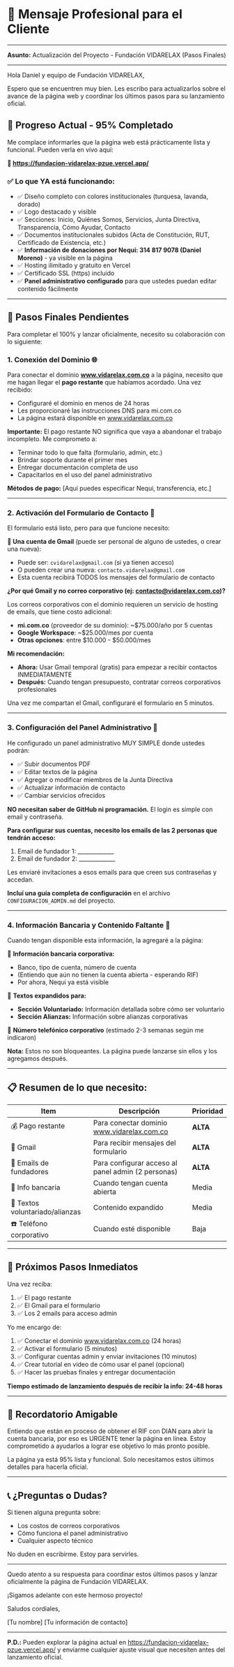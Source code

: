 # 📧 Mensaje Profesional para el Cliente

---

**Asunto:** Actualización del Proyecto - Fundación VIDARELAX (Pasos Finales)

---

Hola Daniel y equipo de Fundación VIDARELAX,

Espero que se encuentren muy bien. Les escribo para actualizarlos sobre el avance de la página web y coordinar los últimos pasos para su lanzamiento oficial.

## 🎉 **Progreso Actual - 95% Completado**

Me complace informarles que la página web está prácticamente lista y funcional. Pueden verla en vivo aquí:

**🔗 https://fundacion-vidarelax-pzue.vercel.app/**

### ✅ Lo que YA está funcionando:

- ✅ Diseño completo con colores institucionales (turquesa, lavanda, dorado)
- ✅ Logo destacado y visible
- ✅ Secciones: Inicio, Quiénes Somos, Servicios, Junta Directiva, Transparencia, Cómo Ayudar, Contacto
- ✅ Documentos institucionales subidos (Acta de Constitución, RUT, Certificado de Existencia, etc.)
- ✅ **Información de donaciones por Nequi: 314 817 9078 (Daniel Moreno)** - ya visible en la página
- ✅ Hosting ilimitado y gratuito en Vercel
- ✅ Certificado SSL (https) incluido
- ✅ **Panel administrativo configurado** para que ustedes puedan editar contenido fácilmente

---

## 📝 **Pasos Finales Pendientes**

Para completar el 100% y lanzar oficialmente, necesito su colaboración con lo siguiente:

### **1. Conexión del Dominio** 🌐

Para conectar el dominio **www.vidarelax.com.co** a la página, necesito que me hagan llegar el **pago restante** que habíamos acordado. Una vez recibido:

- Configuraré el dominio en menos de 24 horas
- Les proporcionaré las instrucciones DNS para mi.com.co
- La página estará disponible en www.vidarelax.com.co

**Importante:** El pago restante NO significa que vaya a abandonar el trabajo incompleto. Me comprometo a:
- Terminar todo lo que falta (formulario, admin, etc.)
- Brindar soporte durante el primer mes
- Entregar documentación completa de uso
- Capacitarlos en el uso del panel administrativo

**Métodos de pago:** [Aquí puedes especificar Nequi, transferencia, etc.]

---

### **2. Activación del Formulario de Contacto** 📧

El formulario está listo, pero para que funcione necesito:

**📩 Una cuenta de Gmail** (puede ser personal de alguno de ustedes, o crear una nueva):
- Puede ser: `cvidarelax@gmail.com` (si ya tienen acceso)
- O pueden crear una nueva: `contacto.vidarelax@gmail.com`
- Esta cuenta recibirá TODOS los mensajes del formulario de contacto

**¿Por qué Gmail y no correo corporativo (ej: contacto@vidarelax.com.co)?**

Los correos corporativos con el dominio requieren un servicio de hosting de emails, que tiene costo adicional:
- **mi.com.co** (proveedor de su dominio): ~$75.000/año por 5 cuentas
- **Google Workspace**: ~$25.000/mes por cuenta
- **Otras opciones**: entre $10.000 - $50.000/mes

**Mi recomendación:**
- **Ahora:** Usar Gmail temporal (gratis) para empezar a recibir contactos INMEDIATAMENTE
- **Después:** Cuando tengan presupuesto, contratar correos corporativos profesionales

Una vez me compartan el Gmail, configuraré el formulario en 5 minutos.

---

### **3. Configuración del Panel Administrativo** 🔐

He configurado un panel administrativo MUY SIMPLE donde ustedes podrán:
- ✅ Subir documentos PDF
- ✅ Editar textos de la página
- ✅ Agregar o modificar miembros de la Junta Directiva
- ✅ Actualizar información de contacto
- ✅ Cambiar servicios ofrecidos

**NO necesitan saber de GitHub ni programación.** El login es simple con email y contraseña.

**Para configurar sus cuentas, necesito los emails de las 2 personas que tendrán acceso:**
1. Email de fundador 1: _____________
2. Email de fundador 2: _____________

Les enviaré invitaciones a esos emails para que creen sus contraseñas y accedan.

**Incluí una guía completa de configuración** en el archivo `CONFIGURACION_ADMIN.md` del proyecto.

---

### **4. Información Bancaria y Contenido Faltante** 🏦

Cuando tengan disponible esta información, la agregaré a la página:

📌 **Información bancaria corporativa:**
- Banco, tipo de cuenta, número de cuenta
- (Entiendo que aún no tienen la cuenta abierta - esperando RIF)
- Por ahora, Nequi ya está visible

📌 **Textos expandidos para:**
- **Sección Voluntariado:** Información detallada sobre cómo ser voluntario
- **Sección Alianzas:** Información sobre alianzas corporativas

📌 **Número telefónico corporativo** (estimado 2-3 semanas según me indicaron)

**Nota:** Estos no son bloqueantes. La página puede lanzarse sin ellos y los agregamos después.

---

## 📋 **Resumen de lo que necesito:**

| Item | Descripción | Prioridad |
|------|-------------|-----------|
| 💰 Pago restante | Para conectar dominio www.vidarelax.com.co | **ALTA** |
| 📧 Gmail | Para recibir mensajes del formulario | **ALTA** |
| 👥 Emails de fundadores | Para configurar acceso al panel admin (2 personas) | **ALTA** |
| 🏦 Info bancaria | Cuando tengan cuenta abierta | Media |
| 📝 Textos voluntariado/alianzas | Contenido expandido | Media |
| ☎️ Teléfono corporativo | Cuando esté disponible | Baja |

---

## 🎯 **Próximos Pasos Inmediatos**

Una vez reciba:
1. ✅ El pago restante
2. ✅ El Gmail para el formulario
3. ✅ Los 2 emails para acceso admin

Yo me encargo de:
1. ✅ Conectar el dominio www.vidarelax.com.co (24 horas)
2. ✅ Activar el formulario (5 minutos)
3. ✅ Configurar cuentas admin y enviar invitaciones (10 minutos)
4. ✅ Crear tutorial en video de cómo usar el panel (opcional)
5. ✅ Hacer las pruebas finales y entregar documentación

**Tiempo estimado de lanzamiento después de recibir la info: 24-48 horas**

---

## 💬 **Recordatorio Amigable**

Entiendo que están en proceso de obtener el RIF con DIAN para abrir la cuenta bancaria, por eso es URGENTE tener la página en línea. Estoy comprometido a ayudarlos a lograr ese objetivo lo más pronto posible.

La página ya está 95% lista y funcional. Solo necesitamos estos últimos detalles para hacerla oficial.

---

## 📞 **¿Preguntas o Dudas?**

Si tienen alguna pregunta sobre:
- Los costos de correos corporativos
- Cómo funciona el panel administrativo
- Cualquier aspecto técnico

No duden en escribirme. Estoy para servirles.

---

Quedo atento a su respuesta para coordinar estos últimos pasos y lanzar oficialmente la página de Fundación VIDARELAX.

¡Sigamos adelante con este hermoso proyecto!

Saludos cordiales,

[Tu nombre]
[Tu información de contacto]

---

**P.D.:** Pueden explorar la página actual en https://fundacion-vidarelax-pzue.vercel.app/ y enviarme cualquier ajuste visual que necesiten antes del lanzamiento oficial.
